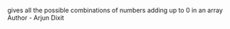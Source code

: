 gives all the possible combinations of numbers adding up to 0 in an array
<br>
Author - Arjun Dixit
 

